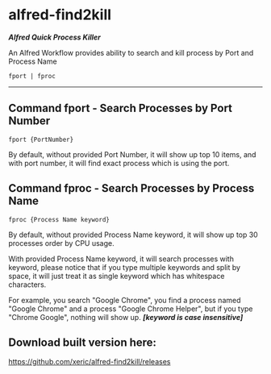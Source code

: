 # alfred-find2kill
***Alfred Quick Process Killer***

An Alfred Workflow provides ability to search and kill process by Port and Process Name

```
fport | fproc
```
----------------------------------------

## Command fport - Search Processes by Port Number

    fport {PortNumber}
<h>
By default, without provided Port Number, it will show up top 10 items, and with port number, it will find exact process which is using the port.

## Command fproc - Search Processes by Process Name

    fproc {Process Name keyword}
<h>
By default, without provided Process Name keyword, it will show up top 30 processes order by CPU usage.

With provided Process Name keyword, it will search processes with keyword, please notice that if you type multiple keywords and split by space, it will just treat it as single keyword which has whitespace characters.

For example, you search "Google Chrome", you find a process named "Google Chrome" and a process "Google Chrome Helper", but if you type "Chrome Google", nothing will show up.
 ***[keyword is case insensitive]***

## Download built version here:

https://github.com/xeric/alfred-find2kill/releases
